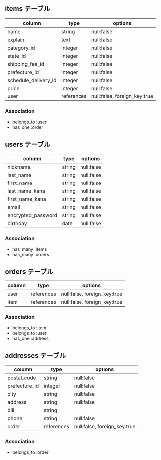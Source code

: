 ## items テーブル

| column               | type       | options                      |
| -------------------- | ---------- | ---------------------------- |
| name                 | string     | null:false                   |
| explain              | text       | null:false                   |
| category_id          | integer    | null:false                   |
| state_id             | integer    | null:false                   |
| shipping_fee_id      | integer    | null:false                   |
| prefecture_id        | integer    | null:false                   |
| schedule_delivery_id | integer    | null:false                   |
| price                | integer    | null:false                   |
| user                 | references | null:false, foreign_key:true |

### Association

- belongs_to :user
- has_one :order

## users テーブル

| column             | type   | options    |
| ------------------ | ------ | ---------- |
| nickname           | string | null:false |
| last_name          | string | null:false |
| first_name         | string | null:false |
| last_name_kana     | string | null:false |
| first_name_kana    | string | null:false |
| email              | string | null:false |
| encrypted_password | string | null:false |
| birthday           | date   | null:false |

### Association

- has_many :items
- has_many :orders

## orders テーブル

| column | type       | options                      |
| ------ | ---------- | ---------------------------- |
| user   | references | null:false, foreign_key:true |
| item   | references | null:false, foreign_key:true |

### Association

- belongs_to :item
- belongs_to :user
- has_one :address

## addresses テーブル

| column        | type       | options                      |
| ------------- | ---------- | ---------------------------- |
| postal_code   | string     | null:false                   |
| prefecture_id | integer    | null:false                   |
| city          | string     | null:false                   |
| address       | string     | null:false                   |
| bill          | string     |                              |
| phone         | string     | null:false                   |
| order         | references | null:false, foreign_key:true |

### Association

- belongs_to :order

